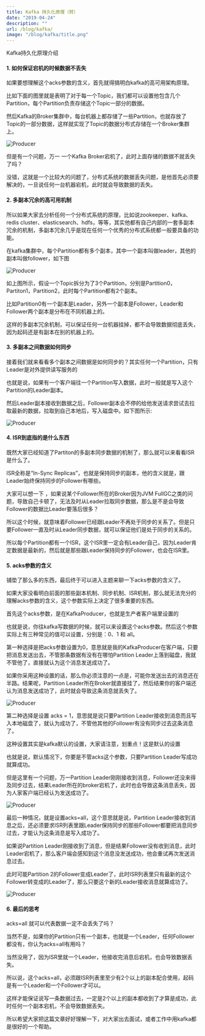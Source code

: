 ```yaml
---
title: Kafka 持久化原理（转）
date: "2019-04-24"
description: ""
url: /blog/kafka/
image: "/blog/kafka/title.png"
---
```

Kafka持久化原理介绍
<!--more-->

#### 1. 如何保证宕机的时候数据不丢失
如果要想理解这个acks参数的含义，首先就得搞明白kafka的高可用架构原理。


比如下面的图里就是表明了对于每一个Topic，我们都可以设置他包含几个Partition，每个Partition负责存储这个Topic一部分的数据。


然后Kafka的Broker集群中，每台机器上都存储了一些Partition，也就存放了Topic的一部分数据，这样就实现了Topic的数据分布式存储在一个Broker集群上。

![Producer](kafka-ack1.png)

但是有一个问题，万一 一个Kafka Broker宕机了，此时上面存储的数据不就丢失了吗？


没错，这就是一个比较大的问题了，分布式系统的数据丢失问题，是他首先必须要解决的，一旦说任何一台机器宕机，此时就会导致数据的丢失。

#### 2. 多副本冗余的高可用机制

所以如果大家去分析任何一个分布式系统的原理，比如说zookeeper、kafka、redis cluster、elasticsearch、hdfs，等等，其实他都有自己内部的一套多副本冗余的机制，多副本冗余几乎是现在任何一个优秀的分布式系统都一般要具备的功能。


在kafka集群中，每个Partition都有多个副本，其中一个副本叫做leader，其他的副本叫做follower，如下图

![Producer](kafka-ack2.png)

如上图所示，假设一个Topic拆分为了3个Partition，分别是Partition0，Partiton1，Partition2，此时每个Partition都有2个副本。


比如Partition0有一个副本是Leader，另外一个副本是Follower，Leader和Follower两个副本是分布在不同机器上的。


这样的多副本冗余机制，可以保证任何一台机器挂掉，都不会导致数据彻底丢失，因为起码还是有副本在别的机器上的。

#### 3. 多副本之间数据如何同步

接着我们就来看看多个副本之间数据是如何同步的？其实任何一个Partition，只有Leader是对外提供读写服务的



也就是说，如果有一个客户端往一个Partition写入数据，此时一般就是写入这个Partition的Leader副本。



然后Leader副本接收到数据之后，Follower副本会不停的给他发送请求尝试去拉取最新的数据，拉取到自己本地后，写入磁盘中。如下图所示:

![Producer](kafka-ack3.png)


#### 4. ISR到底指的是什么东西
既然大家已经知道了Partiton的多副本同步数据的机制了，那么就可以来看看ISR是什么了。



ISR全称是“In-Sync Replicas”，也就是保持同步的副本，他的含义就是，跟Leader始终保持同步的Follower有哪些。



大家可以想一下 ，如果说某个Follower所在的Broker因为JVM FullGC之类的问题，导致自己卡顿了，无法及时从Leader拉取同步数据，那么是不是会导致Follower的数据比Leader要落后很多？



所以这个时候，就意味着Follower已经跟Leader不再处于同步的关系了。但是只要Follower一直及时从Leader同步数据，就可以保证他们是处于同步的关系的。



所以每个Partition都有一个ISR，这个ISR里一定会有Leader自己，因为Leader肯定数据是最新的，然后就是那些跟Leader保持同步的Follower，也会在ISR里。


#### 5. acks参数的含义

铺垫了那么多的东西，最后终于可以进入主题来聊一下acks参数的含义了。



如果大家没看明白前面的那些副本机制、同步机制、ISR机制，那么就无法充分的理解acks参数的含义，这个参数实际上决定了很多重要的东西。



首先这个acks参数，是在KafkaProducer，也就是生产者客户端里设置的



也就是说，你往kafka写数据的时候，就可以来设置这个acks参数。然后这个参数实际上有三种常见的值可以设置，分别是：0、1 和 all。



第一种选择是把acks参数设置为0，意思就是我的KafkaProducer在客户端，只要把消息发送出去，不管那条数据有没有在哪怕Partition Leader上落到磁盘，我就不管他了，直接就认为这个消息发送成功了。



如果你采用这种设置的话，那么你必须注意的一点是，可能你发送出去的消息还在半路。结果呢，Partition Leader所在Broker就直接挂了，然后结果你的客户端还认为消息发送成功了，此时就会导致这条消息就丢失了。

![Producer](kafka-ack4.png)

第二种选择是设置 acks = 1，意思就是说只要Partition Leader接收到消息而且写入本地磁盘了，就认为成功了，不管他其他的Follower有没有同步过去这条消息了。



这种设置其实是kafka默认的设置，大家请注意，划重点！这是默认的设置



也就是说，默认情况下，你要是不管acks这个参数，只要Partition Leader写成功就算成功。



但是这里有一个问题，万一Partition Leader刚刚接收到消息，Follower还没来得及同步过去，结果Leader所在的broker宕机了，此时也会导致这条消息丢失，因为人家客户端已经认为发送成功了。

![Producer](kafka-ack5.png)

最后一种情况，就是设置acks=all，这个意思就是说，Partition Leader接收到消息之后，还必须要求ISR列表里跟Leader保持同步的那些Follower都要把消息同步过去，才能认为这条消息是写入成功了。



如果说Partition Leader刚接收到了消息，但是结果Follower没有收到消息，此时Leader宕机了，那么客户端会感知到这个消息没发送成功，他会重试再次发送消息过去。



此时可能Partition 2的Follower变成Leader了，此时ISR列表里只有最新的这个Follower转变成的Leader了，那么只要这个新的Leader接收消息就算成功了。

![Producer](kafka-ack6.png)


#### 6. 最后的思考
acks=all 就可以代表数据一定不会丢失了吗？



当然不是，如果你的Partition只有一个副本，也就是一个Leader，任何Follower都没有，你认为acks=all有用吗？



当然没用了，因为ISR里就一个Leader，他接收完消息后宕机，也会导致数据丢失。



所以说，这个acks=all，必须跟ISR列表里至少有2个以上的副本配合使用，起码是有一个Leader和一个Follower才可以。



这样才能保证说写一条数据过去，一定是2个以上的副本都收到了才算是成功，此时任何一个副本宕机，不会导致数据丢失。



所以希望大家把这篇文章好好理解一下，对大家出去面试，或者工作中用kafka都是很好的一个帮助。


